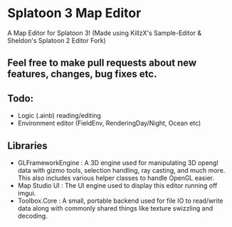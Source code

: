 # Splatoon 3 Map Editor
A Map Editor for Splatoon 3! (Made using KillzX's Sample-Editor & Sheldon's Splatoon 2 Editor Fork)


## Feel free to make pull requests about new features, changes, bug fixes etc.

## Todo:
- Logic (.ainb) reading/editing
- Environment editor (FieldEnv, RenderingDay/Night, Ocean etc)

## Libraries
- GLFrameworkEngine : A 3D engine used for manipulating 3D opengl data with gizmo tools, selection handling, ray casting, and much more. This also includes various helper classes to handle OpenGL easier.  
- Map Studio UI : The UI engine used to display this editor running off imgui. 
- Toolbox.Core : A small, portable backend used for file IO to read/write data along with commonly shared things like texture swizzling and decoding. 
